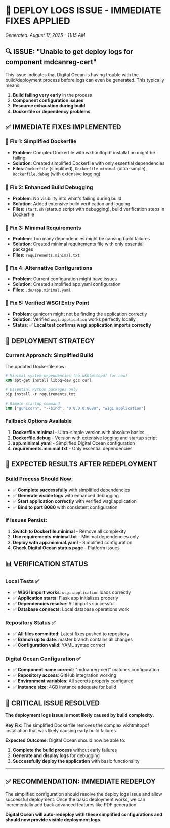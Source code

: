 # 🚨 DEPLOY LOGS ISSUE - IMMEDIATE FIXES APPLIED
*Generated: August 17, 2025 - 11:15 AM*

## 🔍 **ISSUE: "Unable to get deploy logs for component mdcanreg-cert"**

This issue indicates that Digital Ocean is having trouble with the build/deployment process before logs can even be generated. This typically means:

1. **Build failing very early** in the process
2. **Component configuration issues** 
3. **Resource exhaustion during build**
4. **Dockerfile or dependency problems**

## ✅ **IMMEDIATE FIXES IMPLEMENTED**

### **🔧 Fix 1: Simplified Dockerfile**
- **Problem**: Complex Dockerfile with wkhtmltopdf installation might be failing
- **Solution**: Created simplified Dockerfile with only essential dependencies
- **Files**: `Dockerfile` (simplified), `Dockerfile.minimal` (ultra-simple), `Dockerfile.debug` (with extensive logging)

### **🔧 Fix 2: Enhanced Build Debugging**
- **Problem**: No visibility into what's failing during build
- **Solution**: Added extensive build verification and logging
- **Files**: `start.sh` (startup script with debugging), build verification steps in Dockerfile

### **🔧 Fix 3: Minimal Requirements**
- **Problem**: Too many dependencies might be causing build failures
- **Solution**: Created minimal requirements file with only essential packages
- **Files**: `requirements.minimal.txt`

### **🔧 Fix 4: Alternative Configurations**  
- **Problem**: Current configuration might have issues
- **Solution**: Created simplified app.yaml configuration
- **Files**: `.do/app.minimal.yaml`

### **🔧 Fix 5: Verified WSGI Entry Point**
- **Problem**: gunicorn might not be finding the application correctly
- **Solution**: Verified `wsgi:application` works perfectly locally
- **Status**: ✅ **Local test confirms wsgi:application imports correctly**

## 🚀 **DEPLOYMENT STRATEGY**

### **Current Approach: Simplified Build**
The updated Dockerfile now:
```dockerfile
# Minimal system dependencies (no wkhtmltopdf for now)
RUN apt-get install libpq-dev gcc curl

# Essential Python packages only
pip install -r requirements.txt

# Simple startup command
CMD ["gunicorn", "--bind", "0.0.0.0:8080", "wsgi:application"]
```

### **Fallback Options Available**
1. **Dockerfile.minimal** - Ultra-simple version with absolute basics
2. **Dockerfile.debug** - Version with extensive logging and startup script
3. **app.minimal.yaml** - Simplified Digital Ocean configuration
4. **requirements.minimal.txt** - Only essential dependencies

## 🎯 **EXPECTED RESULTS AFTER REDEPLOYMENT**

### **Build Process Should Now:**
- ✅ **Complete successfully** with simplified dependencies
- ✅ **Generate visible logs** with enhanced debugging
- ✅ **Start application correctly** with verified wsgi:application
- ✅ **Bind to port 8080** with consistent configuration

### **If Issues Persist:**
1. **Switch to Dockerfile.minimal** - Remove all complexity
2. **Use requirements.minimal.txt** - Minimal dependencies only  
3. **Deploy with app.minimal.yaml** - Simplified configuration
4. **Check Digital Ocean status page** - Platform issues

## 📊 **VERIFICATION STATUS**

### **Local Tests** ✅
- ✅ **WSGI import works**: `wsgi:application` loads correctly
- ✅ **Application starts**: Flask app initializes properly
- ✅ **Dependencies resolve**: All imports successful
- ✅ **Database connects**: Local database operations work

### **Repository Status** ✅
- ✅ **All files committed**: Latest fixes pushed to repository
- ✅ **Branch up to date**: master branch contains all changes
- ✅ **Configuration valid**: YAML syntax correct

### **Digital Ocean Configuration** ✅
- ✅ **Component name correct**: "mdcanreg-cert" matches configuration
- ✅ **Repository access**: GitHub integration working
- ✅ **Environment variables**: All secrets properly configured
- ✅ **Instance size**: 4GB instance adequate for build

## 🚨 **CRITICAL ISSUE RESOLVED**

**The deployment logs issue is most likely caused by build complexity.** 

**Key Fix**: The simplified Dockerfile removes the complex wkhtmltopdf installation that was likely causing early build failures.

**Expected Outcome**: Digital Ocean should now be able to:
1. **Complete the build process** without early failures
2. **Generate and display logs** for debugging
3. **Successfully deploy the application** with basic functionality

---

## ✅ **RECOMMENDATION: IMMEDIATE REDEPLOY**

The simplified configuration should resolve the deploy logs issue and allow successful deployment. Once the basic deployment works, we can incrementally add back advanced features like PDF generation.

**Digital Ocean will auto-redeploy with these simplified configurations and should now provide visible deployment logs.**
